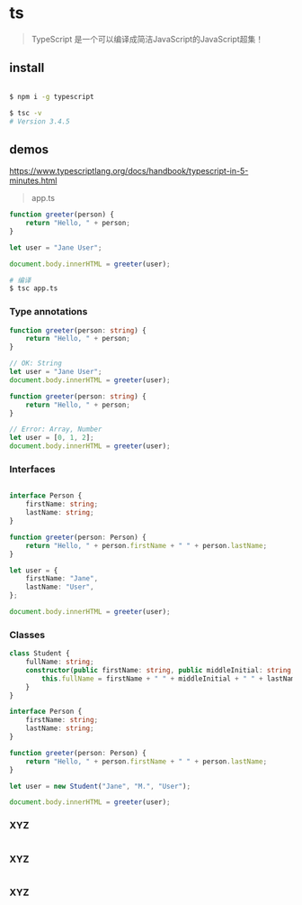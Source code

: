 # ts

> TypeScript 是一个可以编译成简洁JavaScript的JavaScript超集！


## install

```sh

$ npm i -g typescript

$ tsc -v
# Version 3.4.5

```

## demos

https://www.typescriptlang.org/docs/handbook/typescript-in-5-minutes.html

> app.ts

```ts
function greeter(person) {
    return "Hello, " + person;
}

let user = "Jane User";

document.body.innerHTML = greeter(user);

```

```sh
# 编译
$ tsc app.ts

```

### Type annotations

```ts
function greeter(person: string) {
    return "Hello, " + person;
}

// OK: String
let user = "Jane User";
document.body.innerHTML = greeter(user);

```

```ts
function greeter(person: string) {
    return "Hello, " + person;
}

// Error: Array, Number
let user = [0, 1, 2];
document.body.innerHTML = greeter(user);

```

### Interfaces

```ts

interface Person {
    firstName: string;
    lastName: string;
}

function greeter(person: Person) {
    return "Hello, " + person.firstName + " " + person.lastName;
}

let user = {
    firstName: "Jane",
    lastName: "User",
};

document.body.innerHTML = greeter(user);

```
### Classes

```ts
class Student {
    fullName: string;
    constructor(public firstName: string, public middleInitial: string, public lastName: string) {
        this.fullName = firstName + " " + middleInitial + " " + lastName;
    }
}

interface Person {
    firstName: string;
    lastName: string;
}

function greeter(person: Person) {
    return "Hello, " + person.firstName + " " + person.lastName;
}

let user = new Student("Jane", "M.", "User");

document.body.innerHTML = greeter(user);

```
### XYZ

```ts

```
### XYZ

```ts

```
### XYZ

```ts

```
